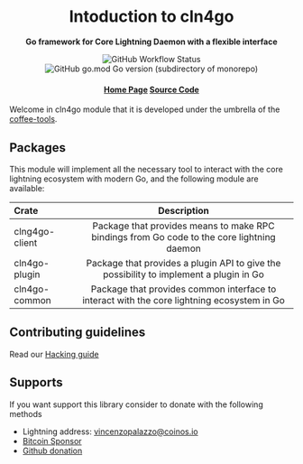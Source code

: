 <div align="center">
  <h1>Intoduction to cln4go</h1>

  <p>
    <strong> Go framework for Core Lightning Daemon with a flexible interface </strong>
  </p>

  <span>
   <img alt="GitHub Workflow Status" src="https://img.shields.io/github/workflow/status/vincenzopalazzo/cln4go/Build%20and%20test%20Go?style=flat-square"/>
   <img alt="GitHub go.mod Go version (subdirectory of monorepo)" src="https://img.shields.io/github/go-mod/go-version/vincenzopalazzo/cln4go?filename=plugin%2Fgo.mod&style=flat-square"/>
  </span>

  <h4>
    <a href="https://cln4go.netlify.app/">Home Page</a>
    <a href="https://github.com/vincenzopalazzo/cln4go">Source Code</a>
  </h4>
</div>

Welcome in cln4go module that it is developed under the umbrella of the [coffee-tools](https://github.com/coffee-tools).

## Packages

This module will implement all the necessary tool to interact with the core lightning ecosystem
with modern Go, and the following module are available:


| Crate     | Description |
|:----------|:-----------:|
| clng4go-client |   Package that provides means to make RPC bindings from Go code to the core lightning daemon     | 
| cln4go-plugin |    Package that provides a plugin API to give the possibility to implement a plugin in Go     | 
| cln4go-common |    Package that provides common interface to interact with the core lightning ecosystem in Go     | 

## Contributing guidelines

Read our [Hacking guide](./MAINTAINERS.md)

## Supports

If you want support this library consider to donate with the following methods

- Lightning address: vincenzopalazzo@coinos.io
- [Bitcoin Sponsor](https://bitcoindevlist.com/vincenzopalazzo/#vincenzopalazzo)
- [Github donation](https://github.com/sponsors/vincenzopalazzo)
